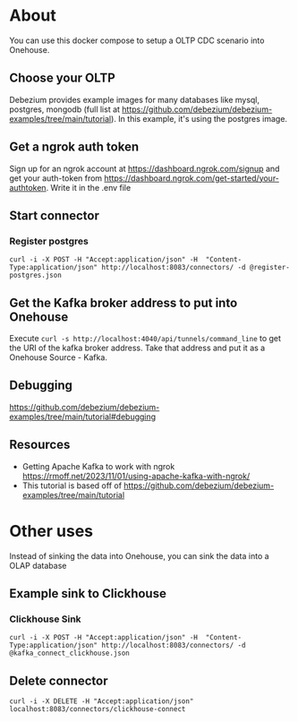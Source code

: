 # About
You can use this docker compose to setup a OLTP CDC scenario into Onehouse. 

## Choose your OLTP
Debezium provides example images for many databases like mysql, postgres, mongodb (full list at https://github.com/debezium/debezium-examples/tree/main/tutorial).  In this example, it's using the postgres image. 

## Get a ngrok auth token
Sign up for an ngrok account at https://dashboard.ngrok.com/signup and get your auth-token from https://dashboard.ngrok.com/get-started/your-authtoken.  Write it in the .env file

## Start connector
### Register postgres
`curl -i -X POST -H "Accept:application/json" -H  "Content-Type:application/json" http://localhost:8083/connectors/ -d @register-postgres.json`

## Get the Kafka broker address to put into Onehouse
Execute `curl -s http://localhost:4040/api/tunnels/command_line` to get the URI of the kafka broker address.  Take that address and put it as a Onehouse Source - Kafka. 

## Debugging
https://github.com/debezium/debezium-examples/tree/main/tutorial#debugging

## Resources
* Getting Apache Kafka to work with ngrok https://rmoff.net/2023/11/01/using-apache-kafka-with-ngrok/
* This tutorial is based off of https://github.com/debezium/debezium-examples/tree/main/tutorial

# Other uses
Instead of sinking the data into Onehouse, you can sink the data into a OLAP database 

## Example sink to Clickhouse

### Clickhouse Sink
`curl -i -X POST -H "Accept:application/json" -H  "Content-Type:application/json" http://localhost:8083/connectors/ -d @kafka_connect_clickhouse.json`

## Delete connector
`curl -i -X DELETE -H "Accept:application/json" localhost:8083/connectors/clickhouse-connect`
